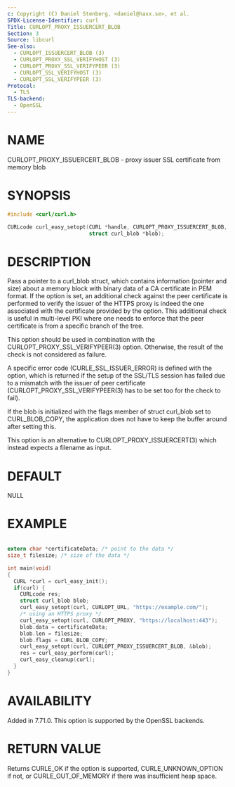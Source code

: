 ```yaml
---
c: Copyright (C) Daniel Stenberg, <daniel@haxx.se>, et al.
SPDX-License-Identifier: curl
Title: CURLOPT_PROXY_ISSUERCERT_BLOB
Section: 3
Source: libcurl
See-also:
  - CURLOPT_ISSUERCERT_BLOB (3)
  - CURLOPT_PROXY_SSL_VERIFYHOST (3)
  - CURLOPT_PROXY_SSL_VERIFYPEER (3)
  - CURLOPT_SSL_VERIFYHOST (3)
  - CURLOPT_SSL_VERIFYPEER (3)
Protocol:
  - TLS
TLS-backend:
  - OpenSSL
---
```


# NAME

CURLOPT_PROXY_ISSUERCERT_BLOB - proxy issuer SSL certificate from memory blob

# SYNOPSIS

~~~c
#include <curl/curl.h>

CURLcode curl_easy_setopt(CURL *handle, CURLOPT_PROXY_ISSUERCERT_BLOB,
                          struct curl_blob *blob);
~~~

# DESCRIPTION

Pass a pointer to a curl_blob struct, which contains information (pointer and
size) about a memory block with binary data of a CA certificate in PEM
format. If the option is set, an additional check against the peer certificate
is performed to verify the issuer of the HTTPS proxy is indeed the one
associated with the certificate provided by the option. This additional check
is useful in multi-level PKI where one needs to enforce that the peer
certificate is from a specific branch of the tree.

This option should be used in combination with the
CURLOPT_PROXY_SSL_VERIFYPEER(3) option. Otherwise, the result of the
check is not considered as failure.

A specific error code (CURLE_SSL_ISSUER_ERROR) is defined with the option,
which is returned if the setup of the SSL/TLS session has failed due to a
mismatch with the issuer of peer certificate
(CURLOPT_PROXY_SSL_VERIFYPEER(3) has to be set too for the check to fail).

If the blob is initialized with the flags member of struct curl_blob set to
CURL_BLOB_COPY, the application does not have to keep the buffer around after
setting this.

This option is an alternative to CURLOPT_PROXY_ISSUERCERT(3) which
instead expects a filename as input.

# DEFAULT

NULL

# EXAMPLE

~~~c

extern char *certificateData; /* point to the data */
size_t filesize; /* size of the data */

int main(void)
{
  CURL *curl = curl_easy_init();
  if(curl) {
    CURLcode res;
    struct curl_blob blob;
    curl_easy_setopt(curl, CURLOPT_URL, "https://example.com/");
    /* using an HTTPS proxy */
    curl_easy_setopt(curl, CURLOPT_PROXY, "https://localhost:443");
    blob.data = certificateData;
    blob.len = filesize;
    blob.flags = CURL_BLOB_COPY;
    curl_easy_setopt(curl, CURLOPT_PROXY_ISSUERCERT_BLOB, &blob);
    res = curl_easy_perform(curl);
    curl_easy_cleanup(curl);
  }
}
~~~

# AVAILABILITY

Added in 7.71.0. This option is supported by the OpenSSL backends.

# RETURN VALUE

Returns CURLE_OK if the option is supported, CURLE_UNKNOWN_OPTION if not, or
CURLE_OUT_OF_MEMORY if there was insufficient heap space.
